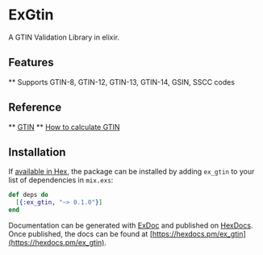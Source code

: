 # ExGtin

A GTIN Validation Library in elixir.

## Features

** Supports GTIN-8, GTIN-12, GTIN-13, GTIN-14, GSIN, SSCC codes

## Reference

** [GTIN](https://www.gs1.org)
** [How to calculate GTIN](https://www.gs1.org/how-calculate-check-digit-manually)

## Installation

If [available in Hex](https://hex.pm/docs/publish), the package can be installed
by adding `ex_gtin` to your list of dependencies in `mix.exs`:

```elixir
def deps do
  [{:ex_gtin, "~> 0.1.0"}]
end
```

Documentation can be generated with [ExDoc](https://github.com/elixir-lang/ex_doc)
and published on [HexDocs](https://hexdocs.pm). Once published, the docs can
be found at [https://hexdocs.pm/ex_gtin](https://hexdocs.pm/ex_gtin).
